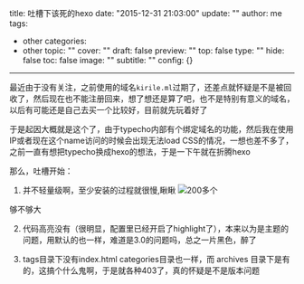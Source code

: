 title: 吐槽下该死的hexo
date: "2015-12-31 21:03:00"
update: ""
author: me
tags:
- other
categories:
- other
topic: ""
cover: ""
draft: false
preview: ""
top: false
type: ""
hide: false
toc: false
image: ""
subtitle: ""
config: {}


---



最近由于没有关注，之前使用的域名`kirile.ml`过期了，还差点就怀疑是不是被回收了，然后现在也不能注册回来，想了想还是算了吧，也不是特别有意义的域名，以后有可能还是自己去买一个比较好，目前就先玩着好了

于是起因大概就是这个了，由于typecho内部有个绑定域名的功能，然后我在使用IP或者现在这个name访问的时候会出现无法load CSS的情况，一想也差不多了，之前一直有想把typecho换成hexo的想法，于是一下午就在折腾hexo

那么，吐槽开始：

1. 并不轻量级啊，至少安装的过程就很慢,瞅瞅
![200多个](http://ww3.sinaimg.cn/mw690/61268557gw1ezj5fgtrk9j20a10bot91.jpg)

够不够大

2. 代码高亮没有（很明显，配置里已经开启了highlight了），本来以为是主题的问题，用默认的也一样，难道是3.0的问题吗，总之一片黑色，醉了

3. tags目录下没有index.html categories目录也一样，而 archives 目录下是有的，这搞个什么鬼啊，于是就各种403了，真的怀疑是不是版本问题
